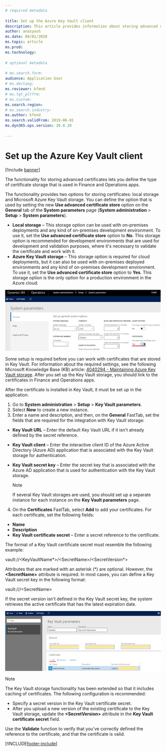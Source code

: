 ```yaml
---
# required metadata

title: Set up the Azure Key Vault client
description: This article provides information about storing advanced certificates and defining the certificate storage type.
author: anasyash
ms.date: 04/01/2020
ms.topic: article
ms.prod: 
ms.technology: 

# optional metadata

# ms.search.form: 
audience: Application User
# ms.devlang: 
ms.reviewer: kfend
# ms.tgt_pltfrm: 
# ms.custom: 
ms.search.region: 
# ms.search.industry: 
ms.author: kfend
ms.search.validFrom: 2019-06-01
ms.dyn365.ops.version: 10.0.10

---
```


# Set up the Azure Key Vault client
[!include [banner](../includes/banner.md)]

The functionality for storing advanced certificates lets you define the type of certificate storage that is used in Finance and Operations apps.

The functionality provides two options for storing certificates: local storage and Microsoft Azure Key Vault storage. You can define the option that is used by setting the new **Use advanced certificate store** option on the **General** tab of the **System parameters** page (**System administration** \> **Setup** \> **System parameters**).

- **Local storage** – This storage option can be used with on-premises deployments and any kind of on-premises development environment. To use it, set the **Use advanced certificate store** option to **No**. This storage option is recommended for development environments that are used for development and validation purposes, where it's necessary to validate the certificate and work with it.
- **Azure Key Vault storage** – This storage option is required for cloud deployments, but it can also be used with on-premises deployed environments and any kind of on-premises development environment. To use it, set the **Use advanced certificate store** option to **Yes**. This storage option is the only option for a production environment in the Azure cloud.

![System parameters page, General tab.](media/1_System_parameters.jpg)

Some setup is required before you can work with certificates that are stored in Key Vault. For information about the required settings, see the following Microsoft Knowledge Base (KB) article: [4040294 - Maintaining Azure Key Vault storage](https://support.microsoft.com/en-us/help/4040294/maintaining-azure-key-vault-storage). After you set up the Key Vault storage, you should link to the certificates in Finance and Operations apps.

After the certificate is installed in Key Vault, it must be set up in the application.

1. Go to **System administration** \> **Setup** \> **Key Vault parameters**.
2. Select **New** to create a new instance.
3. Enter a name and description, and then, on the **General** FastTab, set the fields that are required for the integration with Key Vault storage:

- **Key Vault URL** – Enter the default Key Vault URL if it isn't already defined by the secret reference.
- **Key Vault client** – Enter the interactive client ID of the Azure Active Directory (Azure AD) application that is associated with the Key Vault storage for authentication.
- **Key Vault secret key** – Enter the secret key that is associated with the Azure AD application that is used for authentication with the Key Vault storage.

   > [!NOTE]
   > If several Key Vault storages are used, you should set up a separate instance for each instance on the **Key Vault parameters** page.

4. On the **Certificates** FastTab, select **Add** to add your certificates. For each certificate, set the following fields:

- **Name**
- **Description**
- **Key Vault certificate secret** – Enter a secret reference to the certificate.

The format of a Key Vault certificate secret must resemble the following example:

vault://\<KeyVaultName\*\>/\<SecretName\>/\<SecretVersion\*\>

Attributes that are marked with an asterisk (\*) are optional. However, the **\<SecretName\>** attribute is required. In most cases, you can define a Key Vault secret key in the following format:

vault:///\<SecretName\>

If the secret version isn't defined in the Key Vault secret key, the system retrieves the active certificate that has the latest expiration date.

![Key vault parameters page.](media/2_Key_Vault_parameters.jpg)

   > [!NOTE]
   > The Key Vault storage functionality has been extended so that it includes caching of certificates. The following configuration is recommended:

- Specify a secret version in the Key Vault certificate secret.
- After you upload a new version of the existing certificate to the Key Vault storage, update the **\<SecretVersion\>** attribute in the **Key Vault certificate secret** field.

Use the **Validate** function to verify that you've correctly defined the reference to the certificate, and that the certificate is valid.


[!INCLUDE[footer-include](../../includes/footer-banner.md)]